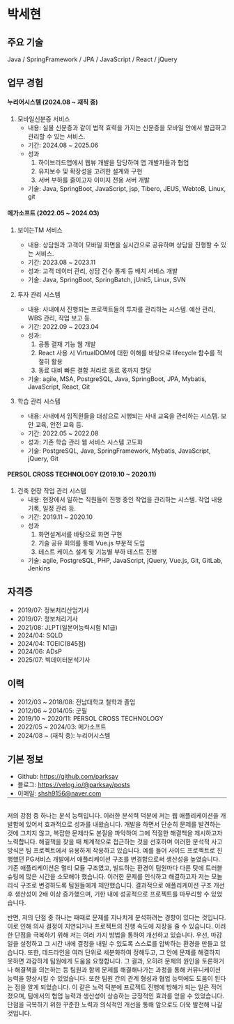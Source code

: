 # 박세현  

## 주요 기술
Java / SpringFramework / JPA / JavaScript / React / jQuery


## 업무 경험

#### 누리어시스템 (2024.08 ~ 재직 중)
1. 모바일신분증 서비스
    - 내용: 실물 신분증과 같이 법적 효력을 가지는 신분증을 모바일 안에서 발급하고 관리할 수 있는 서비스.
    - 기간: 2024.08 ~ 2025.06
    - 성과
        1) 하이브리드앱에서 웹뷰 개발을 담당하여 앱 개발자들과 협업
        2) 유지보수 및 확장성을 고려한 설계와 구현
        3) 서버 부하를 줄이고자 이미지 전용 서버 개발
    - 기술: Java, SpringBoot, JavaScript, jsp, Tibero, JEUS, WebtoB, Linux, git

#### 메가소프트 (2022.05 ~ 2024.03)
1. 보이는TM 서비스
    - 내용: 상담원과 고객이 모바일 화면을 실시간으로 공유하며 상담을 진행할 수 있는 서비스.
    - 기간: 2023.08 ~ 2023.11
    - 성과: 고객 데이터 관리, 상담 건수 통계 등 배치 서비스 개발
    - 기술: Java, SpringBoot, SpringBatch, jUnit5, Linux, SVN

2. 투자 관리 시스템
    - 내용: 사내에서 진행되는 프로젝트들의 투자를 관리하는 시스템. 예산 관리, WBS 관리, 작업 보고 등.
    - 기간: 2022.09 ~ 2023.04
    - 성과:
        1) 공통 결재 기능 웹 개발
        2) React 사용 시 VirtualDOM에 대한 이해를 바탕으로 lifecycle 함수를 적절히 활용
        3) 동료 대비 빠른 결함 처리로 동료 몫까지 할당
    - 기술: agile, MSA, PostgreSQL, Java, SpringBoot, JPA, Mybatis, JavaScript, React, Git

3.  학습 관리 시스템
    - 내용: 사내에서 임직원들을 대상으로 시행되는 사내 교육을 관리하는 시스템. 보안 교육, 안전 교육 등.
    - 기간: 2022.05 ~ 2022.08
    - 성과: 기존 학습 관리 웹 서비스 시스템 고도화
    - 기술: PostgreSQL, Java, SpringFramework, Mybatis, JavaScript, jQuery, Git

#### PERSOL CROSS TECHNOLOGY (2019.10 ~ 2020.11)
1. 건축 현장 작업 관리 시스템
    - 내용: 현장에서 일하는 직원들이 진행 중인 작업을 관리하는 시스템. 작업 내용 기록, 일정 관리 등.
    - 기간: 2019.11 ~ 2020.10
    - 성과
        1) 화면설계서를 바탕으로 화면 구현
        2) 기술 공유 회의를 통해 Vue.js 부분적 도입
        3) 테스트 케이스 설계 및 기능별 부하 테스트 진행
    - 기술: agile, PostgreSQL, PHP, JavaScript, jQuery, Vue.js, Git, GitLab, Jenkins  

## 자격증

- 2019/07: 정보처리산업기사
- 2019/07: 정보처리기사
- 2021/08: JLPT(일본어능력시험 N1급)
- 2024/04: SQLD
- 2024/04: TOEIC(845점)
- 2024/06: ADsP 
- 2025/07: 빅데이터분석기사


## 이력
- 2012/03 ~ 2018/08: 전남대학교 철학과 졸업
- 2012/06 ~ 2014/05: 군필
- 2019/10 ~ 2020/11: PERSOL CROSS TECHNOLOGY
- 2022/05 ~ 2024/03: 메가소프트
- 2024/08 ~ (재직 중): 누리어시스템


## 기본 정보
- Github: https://github.com/parksay
- 블로그: https://velog.io/@parksay/posts
- 이메일: shsh9156@naver.com

<div style="position: relative; margin-top: -15px; opacity: 0.5;">
  <hr style="border: none; border-top: 1px solid #aaa; margin: 0;" />
</div>

## 
저의 강점 중 하나는 분석 능력입니다.
이러한 분석력 덕분에 저는 웹 애플리케이션을 개발함에 있어서 효과적으로 성과를 내왔습니다.
개발을 하면서 단순히 문제를 발견하는 것에 그치지 않고, 복잡한 문제라도 본질을 파악하여 그에 적절한 해결책을 제시하고자 노력합니다.
해결책을 찾을 때 체계적으로 접근하는 것을 선호하며 이러한 분석적 사고 방식은 팀 프로젝트에서 유용하게 작용하고 있습니다.
예를 들어 사이드 프로젝트로 진행했던 PG서비스 개발에서 애플리케이션 구조를 변경함으로써 생산성을 높였습니다.
기존 애플리케이션은 멀티 모듈 구조였고, 빌드하는 환경이 팀원마다 다른 탓에 트러블 슈팅에 많은 시간을 소모해야 했습니다.
이러한 문제를 인식하고 해결하고자 저는 모놀리식 구조로 변경하도록 팀원들에게 제안했습니다.
결과적으로 애플리케이션 구조 개선 후 생산성이 2배 이상 증가했으며, 기한 내에 성공적으로 프로젝트를 마무리할 수 있었습니다.

반면, 저의 단점 중 하나는 때때로 문제를 지나치게 분석하려는 경향이 있다는 것입니다.
이로 인해 의사 결정이 지연되거나 프로젝트의 진행 속도에 지장을 줄 수 있습니다.
이러한 단점을 극복하기 위해 저는 여러 가지 방법을 통하여 개선하고 있습니다.
우선, 마감일을 설정하고 그 시간 내에 결정을 내릴 수 있도록 스스로를 압박하는 환경을 만들고 있습니다.
또한, 데드라인을 여러 단위로 세분화하여 정해두고, 그 안에 문제를 해결하지 못하면 과감하게 팀원에게 도움을 요청합니다.
그 결과, 오히려 문제의 원인을 토론하거나 해결책을 의논하는 등 팀원과 함께 문제를 해결해나가는 과정을 통해 커뮤니케이션 능력을 향상시킬 수 있었습니다.
또한 팀원 간의 관계 형성과 협업 능력에도 도움이 된다는 점을 알게 되었습니다.
이 같은 노력 덕분에 프로젝트 진행에 방해가 되는 일은 적어졌으며, 팀에서의 협업 능력과 생산성이 상승하는 긍정적인 효과를 얻을 수 있었습니다.
단점을 극복하기 위한 꾸준한 노력과 의식적인 개선을 통해 앞으로도 더욱 발전해 나갈 것입니다.

